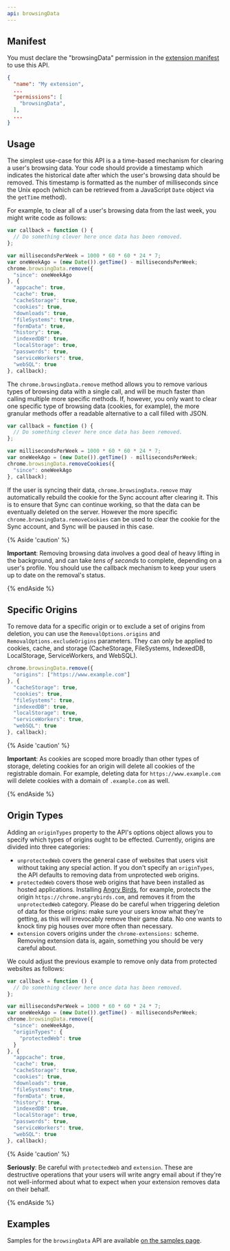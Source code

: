 ```yaml
---
api: browsingData
---
```


## Manifest

You must declare the "browsingData" permission in the [extension manifest][1] to use this API.

```json
{
  "name": "My extension",
  ...
  "permissions": [
    "browsingData",
  ],
  ...
}
```

## Usage

The simplest use-case for this API is a a time-based mechanism for clearing a user's browsing data.
Your code should provide a timestamp which indicates the historical date after which the user's
browsing data should be removed. This timestamp is formatted as the number of milliseconds since the
Unix epoch (which can be retrieved from a JavaScript `Date` object via the `getTime` method).

For example, to clear all of a user's browsing data from the last week, you might write code as
follows:

```js
var callback = function () {
  // Do something clever here once data has been removed.
};

var millisecondsPerWeek = 1000 * 60 * 60 * 24 * 7;
var oneWeekAgo = (new Date()).getTime() - millisecondsPerWeek;
chrome.browsingData.remove({
  "since": oneWeekAgo
}, {
  "appcache": true,
  "cache": true,
  "cacheStorage": true,
  "cookies": true,
  "downloads": true,
  "fileSystems": true,
  "formData": true,
  "history": true,
  "indexedDB": true,
  "localStorage": true,
  "passwords": true,
  "serviceWorkers": true,
  "webSQL": true
}, callback);
```

The `chrome.browsingData.remove` method allows you to remove various types of browsing data with a
single call, and will be much faster than calling multiple more specific methods. If, however, you
only want to clear one specific type of browsing data (cookies, for example), the more granular
methods offer a readable alternative to a call filled with JSON.

```js
var callback = function () {
  // Do something clever here once data has been removed.
};

var millisecondsPerWeek = 1000 * 60 * 60 * 24 * 7;
var oneWeekAgo = (new Date()).getTime() - millisecondsPerWeek;
chrome.browsingData.removeCookies({
  "since": oneWeekAgo
}, callback);
```

If the user is syncing their data, `chrome.browsingData.remove` may automatically rebuild the cookie
for the Sync account after clearing it. This is to ensure that Sync can continue working, so that
the data can be eventually deleted on the server. However the more specific
`chrome.browsingData.removeCookies` can be used to clear the cookie for the Sync account, and Sync
will be paused in this case.

{% Aside 'caution' %}

**Important**: Removing browsing data involves a good deal of heavy lifting in the background, and
can take _tens of seconds_ to complete, depending on a user's profile. You should use the callback
mechanism to keep your users up to date on the removal's status.

{% endAside %}

## Specific Origins

To remove data for a specific origin or to exclude a set of origins from deletion, you can use the
`RemovalOptions.origins` and `RemovalOptions.excludeOrigins` parameters. They can only be applied to
cookies, cache, and storage (CacheStorage, FileSystems, IndexedDB, LocalStorage, ServiceWorkers, and
WebSQL).

```js
chrome.browsingData.remove({
  "origins": ["https://www.example.com"]
}, {
  "cacheStorage": true,
  "cookies": true,
  "fileSystems": true,
  "indexedDB": true,
  "localStorage": true,
  "serviceWorkers": true,
  "webSQL": true
}, callback);
```

{% Aside 'caution' %}

**Important**: As cookies are scoped more broadly than other types of storage, deleting cookies for
an origin will delete all cookies of the registrable domain. For example, deleting data for
`https://www.example.com` will delete cookies with a domain of `.example.com` as well.

{% endAside %}

## Origin Types

Adding an `originTypes` property to the API's options object allows you to specify which types of
origins ought to be effected. Currently, origins are divided into three categories:

- `unprotectedWeb` covers the general case of websites that users visit without taking any special
  action. If you don't specify an `originTypes`, the API defaults to removing data from unprotected
  web origins.
- `protectedWeb` covers those web origins that have been installed as hosted applications.
  Installing [Angry Birds][2], for example, protects the origin `https://chrome.angrybirds.com`, and
  removes it from the `unprotectedWeb` category. Please do be careful when triggering deletion of
  data for these origins: make sure your users know what they're getting, as this will irrevocably
  remove their game data. No one wants to knock tiny pig houses over more often than necessary.
- `extension` covers origins under the `chrome-extensions:` scheme. Removing extension data is,
  again, something you should be very careful about.

We could adjust the previous example to remove only data from protected websites as follows:

```js
var callback = function () {
  // Do something clever here once data has been removed.
};

var millisecondsPerWeek = 1000 * 60 * 60 * 24 * 7;
var oneWeekAgo = (new Date()).getTime() - millisecondsPerWeek;
chrome.browsingData.remove({
  "since": oneWeekAgo,
  "originTypes": {
    "protectedWeb": true
  }
}, {
  "appcache": true,
  "cache": true,
  "cacheStorage": true,
  "cookies": true,
  "downloads": true,
  "fileSystems": true,
  "formData": true,
  "history": true,
  "indexedDB": true,
  "localStorage": true,
  "passwords": true,
  "serviceWorkers": true,
  "webSQL": true
}, callback);
```

{% Aside 'caution' %}

**Seriously**: Be careful with `protectedWeb` and `extension`. These are destructive operations that
your users will write angry email about if they're not well-informed about what to expect when your
extension removes data on their behalf.

{% endAside %}

## Examples

Samples for the `browsingData` API are available [on the samples page][3].

[1]: /docs/extensions/mv2/tabs
[2]: https://chrome.google.com/webstore/detail/aknpkdffaafgjchaibgeefbgmgeghloj
[3]: /docs/extensions/mv2/samples#search:browsingData
